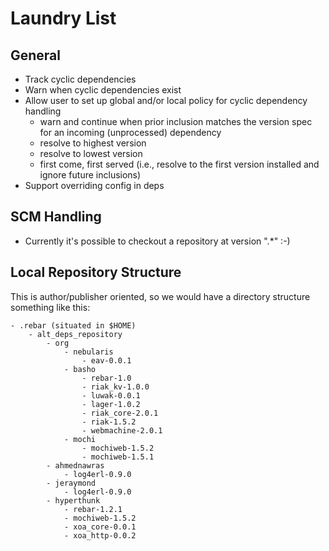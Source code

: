 # Laundry List

## General

- Track cyclic dependencies
- Warn when cyclic dependencies exist
- Allow user to set up global and/or local policy for cyclic dependency handling
    - warn and continue when prior inclusion matches the version spec for an incoming (unprocessed) dependency
    - resolve to highest version
    - resolve to lowest version
    - first come, first served (i.e., resolve to the first version installed and ignore future inclusions)
- Support overriding config in deps

## SCM Handling

- Currently it's possible to checkout a repository at version ".*" :-)

## Local Repository Structure

This is author/publisher oriented, so we would have a directory structure 
something like this:

    - .rebar (situated in $HOME)
        - alt_deps_repository
            - org
                - nebularis
                    - eav-0.0.1
                - basho
                    - rebar-1.0
                    - riak_kv-1.0.0
                    - luwak-0.0.1
                    - lager-1.0.2
                    - riak_core-2.0.1
                    - riak-1.5.2
                    - webmachine-2.0.1
                - mochi
                    - mochiweb-1.5.2
                    - mochiweb-1.5.1
            - ahmednawras
                - log4erl-0.9.0
            - jeraymond
                - log4erl-0.9.0
            - hyperthunk
                - rebar-1.2.1
                - mochiweb-1.5.2
                - xoa_core-0.0.1
                - xoa_http-0.0.2
